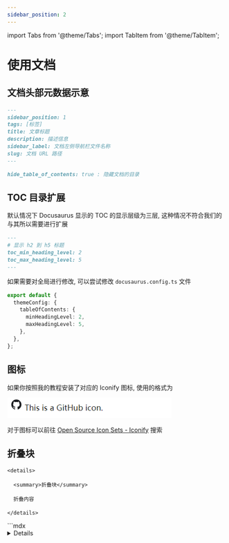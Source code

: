 ```yaml
---
sidebar_position: 2
---
```

import Tabs from '@theme/Tabs';
import TabItem from '@theme/TabItem';

# 使用文档
## 文档头部元数据示意
```md
---
sidebar_position: 1
tags: [标签]
title: 文章标题
description: 描述信息
sidebar_label: 文档左侧导航栏文件名称
slug: 文档 URL 路径
---
```

```md title="扩展 Head metadata"
hide_table_of_contents: true : 隐藏文档的目录
```

## TOC 目录扩展
默认情况下 Docusaurus 显示的 TOC 的显示层级为三层, 这种情况不符合我们的与其所以需要进行扩展
```md
---
# 显示 h2 到 h5 标题
toc_min_heading_level: 2
toc_max_heading_level: 5
---
```

如果需要对全局进行修改, 可以尝试修改 `docusaurus.config.ts` 文件
```ts title="docusaurus.config.js"
export default {
  themeConfig: {
    tableOfContents: {
      minHeadingLevel: 2,
      maxHeadingLevel: 5,
    },
  },
};
```
## 图标
如果你按照我的教程安装了对应的 Iconify 图标, 使用的格式为

![20240528110431](https://raw.githubusercontent.com/Guardian-JTZ/Image/main/img/20240528110431.png)

对于图标可以前往  [Open Source Icon Sets - Iconify](https://icon-sets.iconify.design/) 搜索
## 折叠块






<Tabs>
  <TabItem value="bash" label="示例" default>

    <details>

      <summary>折叠块</summary>

      折叠内容

    </details>

  </TabItem>
  <TabItem value="js" label="使用">
    ```mdx
    <details>

        <summary>折叠块</summary>

        折叠内容

    </details>
    ```
  </TabItem>
</Tabs>

## 选项卡
```md
import Tabs from '@theme/Tabs';
import TabItem from '@theme/TabItem';

<Tabs>
  <TabItem value="apple" label="Apple" default>
      This is an apple 🍎
  </TabItem>
  <TabItem value="orange" label="Orange">
      This is an orange 🍊
  </TabItem>
  <TabItem value="banana" label="Banana">
      This is a banana 🍌
  </TabItem>
</Tabs>
```